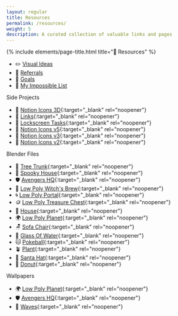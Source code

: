 ```yaml
---
layout: regular
title: Resources
permalink: /resources/
weight: 5
description: A curated collection of valuable links and pages
---
```


{% include elements/page-title.html title="🔮 Resources" %}

* ✏️ [Visual Ideas](/visuals)
* 🎁 [Referrals](/referrals)
* 💎 [Goals](/goals)
* 🎯️ [My Impossible List](/impossible-list)

<div class="about-sec-h text-mute" style="margin-bottom: 1rem;">Side Projects</div>

* 🎨 [Notion Icons 3D](https://notion3d.vyshnav.xyz/){:target="_blank" rel="noopener"}
* 🔗 [Links](https://github.com/Vyshnav2255/links){:target="_blank" rel="noopener"}
* 🚧 [Lockscreen Tasks](https://twitter.com/vyshnav_xyz/status/1479787683417366531){:target="_blank" rel="noopener"}
* 🎨 [Notion Icons v5](https://notionv5.vyshnav.xyz/){:target="_blank" rel="noopener"}
* 🎨 [Notion Icons v3](https://notionv3.vyshnav.xyz/){:target="_blank" rel="noopener"}
* 🎨 [Notion Icons v2](https://notionv2.vyshnav.xyz/){:target="_blank" rel="noopener"}

<div class="about-sec-h text-mute" id="blender-files" style="margin-bottom: 1rem;">Blender Files</div>

* 🌳 [Tree Trunk](https://vyshnav.lemonsqueezy.com/checkout/buy/163e0970-1c61-437d-a81d-d3a6049940db){:target="_blank" rel="noopener"}
* 🎃 [Spooky House](https://shop.vyshnav.xyz/l/ovdmv){:target="_blank" rel="noopener"}
* 🛡 [Avengers HQ](https://shop.vyshnav.xyz/l/looen){:target="_blank" rel="noopener"}
* 🧙 [Low Poly Witch's Brew](https://shop.vyshnav.xyz/l/ynflm){:target="_blank" rel="noopener"}
* 🌀 [Low Poly Portal](https://shop.vyshnav.xyz/l/vusglp){:target="_blank" rel="noopener"}
* 🪙 [Low Poly Treasure Chest](https://shop.vyshnav.xyz/l/zhuvon){:target="_blank" rel="noopener"}
* 🏡 [House](https://shop.vyshnav.xyz/l/eflpg){:target="_blank" rel="noopener"}
* 🌍 [Low Poly Planet](https://shop.vyshnav.xyz/l/afnam){:target="_blank" rel="noopener"}
* 🪑 [Sofa Chair](https://shop.vyshnav.xyz/l/vsjap){:target="_blank" rel="noopener"}
* 🥤 [Glass Of Water](https://shop.vyshnav.xyz/l/iwbhz){:target="_blank" rel="noopener"}
* 🐱 [Pokeball](https://shop.vyshnav.xyz/l/aoxtlk){:target="_blank" rel="noopener"}
* 🪴 [Plant](https://shop.vyshnav.xyz/l/gwgavz){:target="_blank" rel="noopener"}
* 🎅 [Santa Hat](https://shop.vyshnav.xyz/l/lwzud){:target="_blank" rel="noopener"}
* 🍩 [Donut](https://shop.vyshnav.xyz/l/sztgx){:target="_blank" rel="noopener"}

<div class="about-sec-h text-mute" id="wallpapers" style="margin-bottom: 1rem;">Wallpapers</div>

* 🌍 [Low Poly Planet](https://shop.vyshnav.xyz/l/piiij){:target="_blank" rel="noopener"}
* 🛡 [Avengers HQ](https://shop.vyshnav.xyz/l/vwktj){:target="_blank" rel="noopener"}
* 🌊 [Waves](https://www.buymeacoffee.com/vyshnav/e/15514){:target="_blank" rel="noopener"}